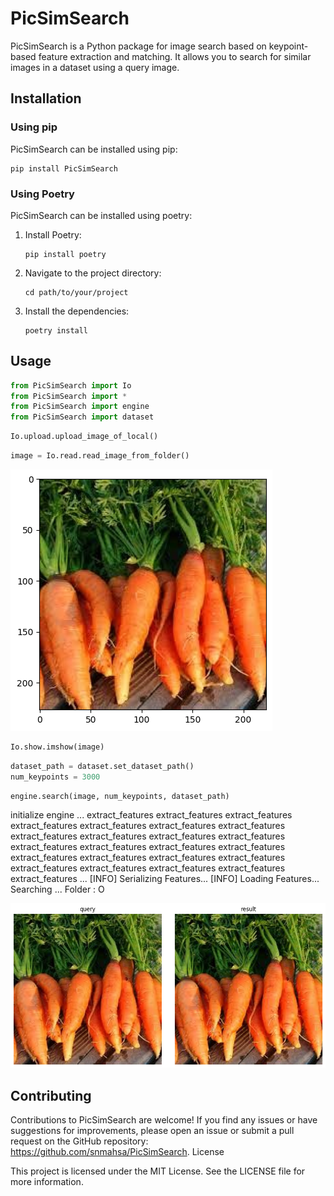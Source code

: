 # PicSimSearch

PicSimSearch is a Python package for image search based on keypoint-based feature extraction and matching. It allows you to search for similar images in a dataset using a query image.


## Installation

### Using pip
PicSimSearch can be installed using pip:

```shell
pip install PicSimSearch
```
### Using Poetry
PicSimSearch can be installed using poetry:

1. Install Poetry:

   ```shell
   pip install poetry
   ```
2. Navigate to the project directory:   
    ```shell
    cd path/to/your/project
    ```
3. Install the dependencies:
    ```shell
    poetry install
    ```
## Usage
```python
from PicSimSearch import Io
from PicSimSearch import *
from PicSimSearch import engine
from PicSimSearch import dataset

```

```python
Io.upload.upload_image_of_local()
```

```python
image = Io.read.read_image_from_folder()
```
![Sample Image](https://github.com/snmahsa/myrep/blob/main/hvij.png)

```python
Io.show.imshow(image)
```

```python
dataset_path = dataset.set_dataset_path()
num_keypoints = 3000
```

```python
engine.search(image, num_keypoints, dataset_path)
```
initialize engine ...
extract_features
extract_features
extract_features
extract_features
extract_features
extract_features
extract_features
extract_features
extract_features
extract_features
extract_features
extract_features
extract_features
extract_features
extract_features
extract_features
extract_features
extract_features
extract_features
extract_features
extract_features
extract_features
extract_features
extract_features
...
[INFO] Serializing Features...
[INFO] Loading Features...
Searching ...
Folder : O

![Sample Image](https://github.com/snmahsa/myrep/blob/main/result.png)

## Contributing

Contributions to PicSimSearch are welcome! If you find any issues or have suggestions for improvements, please open an issue or submit a pull request on the GitHub repository: https://github.com/snmahsa/PicSimSearch.
License

This project is licensed under the MIT License. See the LICENSE file for more information.
